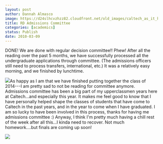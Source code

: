 ```yaml
---
layout: post
author: Dannah Almasco
image: https://d24slhcvzhzz82.cloudfront.net/old_images/caltech_as_it_happens/6a0105349b8251970b0120a8fbe5b5970b.jpg
title: RD Admissions Committee
categories: [academics]
status: Publish
date: 2010-03-09
---
```



DONE! We are done with regular decision committee!! 
Phew! After all the reading over the past 5 months, we have successfully processed all the undergraduate applications through committee. (The admissions officers still need to process transfers, international, etc.)
It was a relatively easy morning, and we finished by lunchtime.


![](https://d24slhcvzhzz82.cloudfront.net/old_images/caltech_as_it_happens/6a0105349b8251970b01310f62bdf5970c.jpg)As happy as I am that we have finished putting together the class of 2014---I am pretty sad to not be reading for committee anymore. Admissions committee has been a big part of my upperclassmen years here at Caltech...and especially this year. It makes me feel good to know that I have personally helped shape the classes of students that have come to Caltech in the past years, and in the year to come when I have graduated. I am so lucky to have been involved in this process, thanks for having me admissions committee :)
Anyway, I think I'm pretty much having a chill rest of the week after all this...I kinda need to recover. Not much homework....but finals are coming up soon!


![](https://d24slhcvzhzz82.cloudfront.net/old_images/caltech_as_it_happens/6a0105349b8251970b0120a8fbf455970b.jpg)
